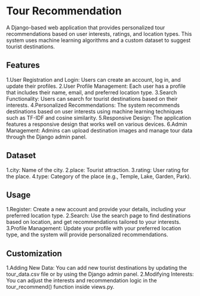 # Tour Recommendation
A Django-based web application that provides personalized tour recommendations based on user interests, ratings, and location types. This system uses machine learning algorithms and a custom dataset to suggest tourist destinations.
## Features
1.User Registration and Login: Users can create an account, log in, and update their profiles.
2.User Profile Management: Each user has a profile that includes their name, email, and preferred location type.
3.Search Functionality: Users can search for tourist destinations based on their interests.
4.Personalized Recommendations: The system recommends destinations based on user interests using machine learning techniques such as TF-IDF and cosine similarity.
5.Responsive Design: The application features a responsive design that works well on various devices.
6.Admin Management: Admins can upload destination images and manage tour data through the Django admin panel.
## Dataset
1.city: Name of the city.
2.place: Tourist attraction.
3.rating: User rating for the place.
4.type: Category of the place (e.g., Temple, Lake, Garden, Park).
## Usage
1.Register: Create a new account and provide your details, including your preferred location type.
2.Search: Use the search page to find destinations based on location, and get recommendations tailored to your interests.
3.Profile Management: Update your profile with your preferred location type, and the system will provide personalized recommendations.
## Customization
1.Adding New Data: You can add new tourist destinations by updating the tour_data.csv file or by using the Django admin panel.
2.Modifying Interests: You can adjust the interests and recommendation logic in the tour_recommend() function inside views.py.
